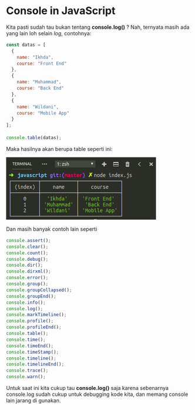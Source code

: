 # Console in JavaScript

Kita pasti sudah tau bukan tentang **console.log()** ? Nah, ternyata masih ada yang lain loh selain _log_, contohnya:

```javascript
const datas = [
  {
    name: "Ikhda",
    course: "Front End"
  },
  {
    name: "Muhammad",
    course: "Back End"
  },
  {
    name: "Wildani",
    course: "Mobile App"
  }
];

console.table(datas);
```

Maka hasilnya akan berupa table seperti ini:

![table](https://github.com/bashocode/javascript/blob/master/second%20week/js/pic/Screenshot%20from%202019-04-07%2013-45-28.png)

Dan masih banyak contoh lain seperti

```javascript
console.assert();
console.clear();
console.count();
console.debug();
console.dir();
console.dirxml();
console.error();
console.group();
console.groupCollapsed();
console.groupEnd();
console.info();
console.log();
console.markTimeline();
console.profile();
console.profileEnd();
console.table();
console.time();
console.timeEnd();
console.timeStamp();
console.timeline();
console.timelineEnd();
console.trace();
console.warn();
```

Untuk saat ini kita cukup tau **console.log()** saja karena sebenarnya console.log sudah cukup untuk debugging kode kita, dan memang console lain jarang di gunakan.

